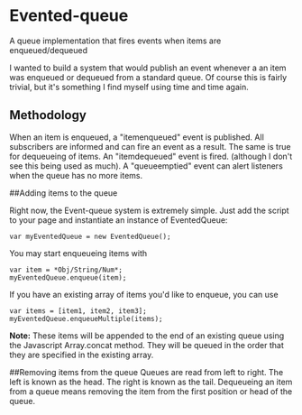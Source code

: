 
Evented-queue
=============

A queue implementation that fires events when items are enqueued/dequeued

I wanted to build a system that would publish an event whenever a an item was enqueued or dequeued from a standard queue. Of course this is fairly trivial, but it's something I find myself using time and time again.

## Methodology

When an item is enqueued, a "itemenqueued" event is published. All subscribers are informed and can fire an event as a result. The same is true for dequeueing of items. An "itemdequeued" event is fired. (although I don't see this being used as much). A "queueemptied" event can alert listeners when the queue has no more items.

##Adding items to the queue

Right now, the Event-queue system is extremely simple. Just add the script to your page and instantiate an instance of EventedQueue:

    var myEventedQueue = new EventedQueue();

You may start enqueueing items with

    var item = *Obj/String/Num*;
    myEventedQueue.enqueue(item);
    
If you have an existing array of items you'd like to enqueue, you can use

    var items = [item1, item2, item3];
    myEventedQueue.enqueueMultiple(items);
    
**Note:** These items will be appended to the end of an existing queue using the Javascript Array.concat method. They will be queued in the order that they are specified in the existing array.

##Removing items from the queue
Queues are read from left to right. The left is known as the head. The right is known as the tail. Dequeueing an item from a queue means removing the item from the first position or head of the queue.

